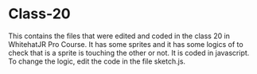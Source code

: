 # Class-20
This contains the files that were edited and coded in the class 20 in WhitehatJR Pro Course. It has some sprites and it has some logics of to check that is a sprite is touching the other or not. It is coded in javascript. To change the logic, edit the code in the file sketch.js.
